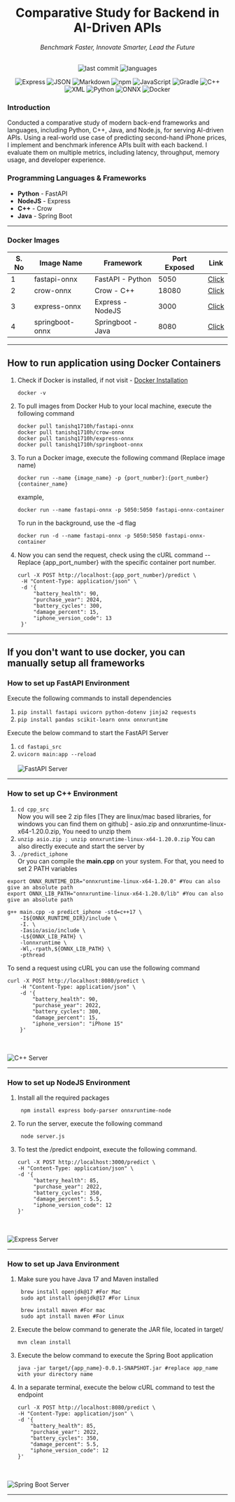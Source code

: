 <div align="center">
<h1>Comparative Study for Backend in AI-Driven APIs</h1> 
    
<i>Benchmark Faster, Innovate Smarter, Lead the Future</i><br></br>

![last commit](https://img.shields.io/github/last-commit/tanishq0917t/Comparative-Study-for-Backend-in-AI-Driven-APIs?style=flat&color=blue)
![languages](https://img.shields.io/badge/languages-4-blue)
    
![Express](https://img.shields.io/badge/Express-black?logo=express&logoColor=white)
![JSON](https://img.shields.io/badge/JSON-000000?logo=json&logoColor=white)
![Markdown](https://img.shields.io/badge/Markdown-000000?logo=markdown&logoColor=white)
![npm](https://img.shields.io/badge/npm-CB3837?logo=npm&logoColor=white)
![JavaScript](https://img.shields.io/badge/JavaScript-F7DF1E?logo=javascript&logoColor=black)
![Gradle](https://img.shields.io/badge/Gradle-02303A?logo=gradle&logoColor=white)
![C++](https://img.shields.io/badge/C++-00599C?logo=c%2B%2B&logoColor=white)
![XML](https://img.shields.io/badge/XML-0065AE?logo=xml&logoColor=white)
![Python](https://img.shields.io/badge/Python-3776AB?logo=python&logoColor=white)
![ONNX](https://img.shields.io/badge/ONNX-005CED?logo=onnx&logoColor=white)
![Docker](https://img.shields.io/badge/Docker-2496ED?logo=docker&logoColor=white)

</div>

### Introduction
Conducted a comparative study of modern back-end frameworks and languages, including Python, C++, Java, and Node.js, for serving AI-driven APIs. Using a real-world use case of predicting second-hand iPhone prices, I implement and benchmark inference APIs built with each backend. I evaluate them on multiple metrics, including latency, throughput, memory usage, and developer experience.

### Programming Languages & Frameworks
<ul>
<li> <b>Python</b> - FastAPI </li>
<li> <b>NodeJS</b> - Express </li>
<li> <b>C++</b> - Crow </li>
<li> <b>Java</b> - Spring Boot </li>
</ul>

<hr>

### Docker Images 
<table>
    <thead>
        <tr>
            <th>S. No</th>
            <th>Image Name</th>
            <th>Framework</th>
            <th>Port Exposed</th>
            <th>Link</th>
        </tr>
    </thead>
    <tbody>
        <tr>
            <td>1</td>
            <td>fastapi-onnx</td>
            <td>FastAPI - Python</td>
            <td>5050</td>
            <td><a href="https://hub.docker.com/r/tanishq1710h/fastapi-onnx">Click</a></td>
        </tr>
        <tr>
            <td>2</td>
            <td>crow-onnx</td>
            <td>Crow - C++</td>
            <td>18080</td>
            <td><a href="https://hub.docker.com/r/tanishq1710h/crow-onnx">Click</a></td>
        </tr>
        <tr>
            <td>3</td>
            <td>express-onnx</td>
            <td>Express - NodeJS</td>
            <td>3000</td>
            <td><a href="https://hub.docker.com/r/tanishq1710h/express-onnx">Click</a></td>
        </tr>
        <tr>
            <td>4</td>
            <td>springboot-onnx</td>
            <td>Springboot - Java</td>
            <td>8080</td>
            <td><a href="https://hub.docker.com/r/tanishq1710h/springboot-onnx">Click</a></td>
        </tr>
    </tbody>
</table>
<hr>

<h2>How to run application using Docker Containers</h2> 

1. Check if Docker is installed, if not visit - <a href="https://docs.docker.com/engine/install/">Docker Installation</a>
   ```
   docker -v
   ```
2. To pull images from Docker Hub to your local machine, execute the following command
   ```
   docker pull tanishq1710h/fastapi-onnx
   docker pull tanishq1710h/crow-onnx
   docker pull tanishq1710h/express-onnx
   docker pull tanishq1710h/springboot-onnx
   ```
3. To run a Docker image, execute the following command (Replace image name)
   ```
   docker run --name {image_name} -p {port_number}:{port_number} {container_name}
   ```
   example,
   ```
   docker run --name fastapi-onnx -p 5050:5050 fastapi-onnx-container
   ```
   To run in the background, use the  -d flag
   ```
   docker run -d --name fastapi-onnx -p 5050:5050 fastapi-onnx-container
   ```
4. Now you can send the request, check using the cURL command -- Replace {app_port_number} with the specific container port number.
   ```
   curl -X POST http://localhost:{app_port_number}/predict \
    -H "Content-Type: application/json" \
    -d '{
        "battery_health": 90,
        "purchase_year": 2024,
        "battery_cycles": 300,
        "damage_percent": 15,
        "iphone_version_code": 13
    }'
   ```

<hr>

<h2>If you don't want to use docker, you can manually setup all frameworks</h2>

### How to set up FastAPI Environment
Execute the following commands to install dependencies
1. ``` pip install fastapi uvicorn python-dotenv jinja2 requests ```
2. ``` pip install pandas scikit-learn onnx onnxruntime ```

Execute the below command to start the FastAPI Server
1. ``` cd fastapi_src ``` 
2. ``` uvicorn main:app --reload ```
<br></br>
![FastAPI Server](assets/fastapi_server.png)
<hr>

### How to set up C++ Environment

1. ``` cd cpp_src ``` \
Now you will see 2 zip files [They are linux/mac based libraries, for windows you can find them on github] - asio.zip and onnxruntime-linux-x64-1.20.0.zip, You need to unzip them
2. ``` unzip asio.zip ; unzip onnxruntime-linux-x64-1.20.0.zip ```
You can also directly execute and start the server by
3. ``` ./predict_iphone ``` \
Or you can compile the <b>main.cpp</b> on your system. For that, you need to set 2 PATH variables
```
export ONNX_RUNTIME_DIR="onnxruntime-linux-x64-1.20.0" #You can also give an absolute path
export ONNX_LIB_PATH="onnxruntime-linux-x64-1.20.0/lib" #You can also give an absolute path

g++ main.cpp -o predict_iphone -std=c++17 \
    -I${ONNX_RUNTIME_DIR}/include \
    -I. \
    -Iasio/asio/include \
    -L${ONNX_LIB_PATH} \
    -lonnxruntime \
    -Wl,-rpath,${ONNX_LIB_PATH} \
    -pthread
```
To send a request using cURL you can use the following command
```
curl -X POST http://localhost:8080/predict \
    -H "Content-Type: application/json" \
    -d '{
        "battery_health": 90,
        "purchase_year": 2022,
        "battery_cycles": 300,
        "damage_percent": 15,
        "iphone_version": "iPhone 15"
    }'
```
<br></br>
![C++ Server](assets/cpp_server.png)
<hr>

### How to set up NodeJS Environment
1. Install all the required packages
   ```
    npm install express body-parser onnxruntime-node
   ```
2. To run the server, execute the following command
   ```
    node server.js
   ```
3. To test the /predict endpoint, execute the following command.
   ```
   curl -X POST http://localhost:3000/predict \
   -H "Content-Type: application/json" \
   -d '{
        "battery_health": 85,
        "purchase_year": 2022,
        "battery_cycles": 350,
        "damage_percent": 5.5,
        "iphone_version_code": 12
   }'
   ```
<br></br>
![Express Server](assets/express_server.png)
<hr>

### How to set up Java Environment
1. Make sure you have Java 17 and Maven installed
   ```
    brew install openjdk@17 #For Mac
    sudo apt install openjdk@17 #For Linux

    brew install maven #For mac
    sudo apt install maven #For Linux
   ```
2. Execute the below command to generate the JAR file, located in target/
    ```
    mvn clean install
    ```
3. Execute the below command to execute the Spring Boot application
    ```
    java -jar target/{app_name}-0.0.1-SNAPSHOT.jar #replace app_name with your directory name
    ```
4. In a separate terminal, execute the below cURL command to test the endpoint
    ```
    curl -X POST http://localhost:8080/predict \
   -H "Content-Type: application/json" \
   -d '{
        "battery_health": 85,
        "purchase_year": 2022,
        "battery_cycles": 350,
        "damage_percent": 5.5,
        "iphone_version_code": 12
   }'
    ```
<br></br>
![Spring Boot Server](assets/spring_server.png)
<hr>
